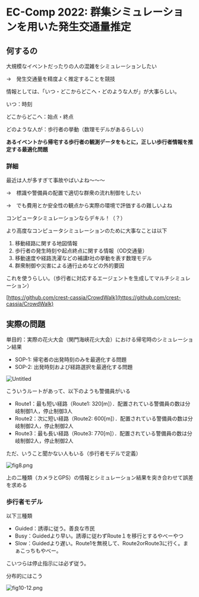 # EC-Comp 2022: 群集シミュレーションを用いた発生交通量推定

## 何するの

大規模なイベントだったりの人の混雑をシミュレーションしたい

→　発生交通量を精度よく推定することを競技

情報としては、「いつ・どこからどこへ・どのような人が」が大事らしい。

いつ：時刻

どこからどこへ：始点・終点

どのような人が：歩行者の挙動（数理モデルがあるらしい）

**あるイベントから帰宅する歩行者の観測データをもとに，正しい歩行者情報を推定する最適化問題**

### 詳細

最近は人が多すぎて事故やばいよね～～～

→　標識や警備員の配置で適切な群衆の流れ制御をしたい

→　でも費用とか安全性の観点から実際の環境で評価するの難しいよね

コンピュータシミュレーションならデキル！（？）

より高度なコンピュータシミュレーションのために大事なことは以下

1. 移動経路に関する地図情報
2. 歩行者の発生時刻や起点終点に関する情報（OD交通量）
3. 移動速度や経路洗濯などの補講t社の挙動を表す数理モデル
4. 群衆制御や災害による通行止めなどの外的要因

これを使うらしい。（歩行者に対応するエージェントを生成してマルチシミュレーション）

[https://github.com/crest-cassia/CrowdWalk](https://github.com/crest-cassia/CrowdWalk)

## 実際の問題

単目的：実際の花火大会（関門海峡花火大会）における帰宅時のシミュレーション結果

- SOP-1: 帰宅者の出発時刻のみを最適化する問題
- SOP-2: 出発時刻および経路選択を最適化する問題

![Untitled](EC-Comp%202022%20%E7%BE%A4%E9%9B%86%E3%82%B7%E3%83%9F%E3%83%A5%E3%83%AC%E3%83%BC%E3%82%B7%E3%83%A7%E3%83%B3%E3%82%92%E7%94%A8%E3%81%84%E3%81%9F%E7%99%BA%E7%94%9F%E4%BA%A4%E9%80%9A%E9%87%8F%E6%8E%A8%E5%AE%9A%20d119f6e8117347bfb90709924085229c/Untitled.png)

こういうルートがあって、以下のようも警備員がいる

- Route1：最も短い経路（Route1: 320[m]）．配置されている警備員の数は分岐制御1人，停止制御3人
- Route2：次に短い経路（Route2: 600[m]）．配置されている警備員の数は分岐制御2人，停止制御2人
- Route3：最も長い経路（Route3: 770[m]）．配置されている警備員の数は分岐制御2人，停止制御2人

ただ、いうこと聞かない人もいる（歩行者モデルで定義）

![fig8.png](EC-Comp%202022%20%E7%BE%A4%E9%9B%86%E3%82%B7%E3%83%9F%E3%83%A5%E3%83%AC%E3%83%BC%E3%82%B7%E3%83%A7%E3%83%B3%E3%82%92%E7%94%A8%E3%81%84%E3%81%9F%E7%99%BA%E7%94%9F%E4%BA%A4%E9%80%9A%E9%87%8F%E6%8E%A8%E5%AE%9A%20d119f6e8117347bfb90709924085229c/fig8.png)

上の二種類（カメラとGPS）の情報とシミュレーション結果を突き合わせて誤差を求める

### 歩行者モデル

以下三種類

- Guided：誘導に従う。善良な市民
- Busy：Guidedより早い。誘導に従わずRoute１を移行とするやべーやつ
- Slow：Guidedより遅い。Route1を無視して、Route2orRoute3に行く。まぁこっちもやべー。

こいつらは停止指示には必ず従う。

分布的にはこう

![fig10-12.png](EC-Comp%202022%20%E7%BE%A4%E9%9B%86%E3%82%B7%E3%83%9F%E3%83%A5%E3%83%AC%E3%83%BC%E3%82%B7%E3%83%A7%E3%83%B3%E3%82%92%E7%94%A8%E3%81%84%E3%81%9F%E7%99%BA%E7%94%9F%E4%BA%A4%E9%80%9A%E9%87%8F%E6%8E%A8%E5%AE%9A%20d119f6e8117347bfb90709924085229c/fig10-12.png)